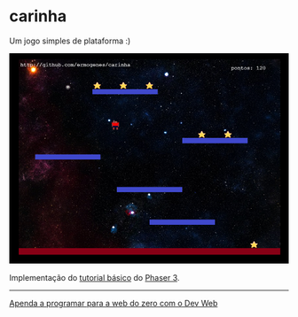 # carinha

Um jogo simples de plataforma :)

[![](screenshot.png)](https://ermogenes.github.io/carinha/)

Implementação do [tutorial básico](http://phaser.io/tutorials/making-your-first-phaser-3-game) do [Phaser 3](http://phaser.io/).

---

[Apenda a programar para a web do zero com o Dev Web](https://github.com/ermogenes/aulas-programacao-web)